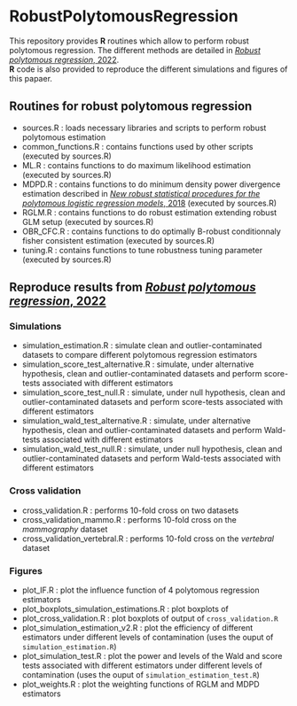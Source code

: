 
# RobustPolytomousRegression

This repository provides **R** routines which allow to perform robust polytomous regression. The different methods are detailed in [*Robust polytomous regression*, 2022](https://www.sciencedirect.com/science/article/pii/S016794732200144X). <br>
**R** code is also provided to reproduce the different simulations and figures of this papaer.

## Routines for robust polytomous regression

- sources.R :	loads necessary libraries and scripts to perform robust polytomous estimation
- common_functions.R : contains functions used by other scripts (executed by sources.R)
- ML.R : contains functions to do maximum likelihood estimation (executed by sources.R)
- MDPD.R : contains functions to do minimum density power divergence estimation described in [*New robust statistical procedures for the polytomous logistic regression models*, 2018](https://onlinelibrary.wiley.com/doi/abs/10.1111/biom.12890) (executed by sources.R)
- RGLM.R : contains functions to do robust estimation extending robust GLM setup (executed by sources.R)
- OBR_CFC.R : contains functions to do optimally B-robust conditionnaly fisher consistent estimation (executed by sources.R)
- tuning.R : contains functions to tune robustness tuning parameter (executed by sources.R)

## Reproduce results from [*Robust polytomous regression*, 2022](https://www.sciencedirect.com/science/article/pii/S016794732200144X)

### Simulations

- simulation_estimation.R : simulate clean and outlier-contaminated datasets to compare different polytomous regression estimators
- simulation_score_test_alternative.R : simulate, under alternative hypothesis, clean and outlier-contaminated datasets and perform score-tests associated with different estimators
- simulation_score_test_null.R : simulate, under null hypothesis, clean and outlier-contaminated datasets and perform score-tests associated with different estimators
- simulation_wald_test_alternative.R : simulate, under alternative hypothesis, clean and outlier-contaminated datasets and perform Wald-tests associated with different estimators
- simulation_wald_test_null.R : simulate,  under null hypothesis, clean and outlier-contaminated datasets and perform Wald-tests associated with different estimators

### Cross validation

- cross_validation.R : performs 10-fold cross on two datasets
- cross_validation_mammo.R : performs 10-fold cross on the *mammography* dataset
- cross_validation_vertebral.R : performs 10-fold cross on the *vertebral* dataset

### Figures

- plot_IF.R : plot the influence function of 4 polytomous regression estimators
- plot_boxplots_simulation_estimations.R : plot boxplots of 
- plot_cross_validation.R : plot boxplots of output of `cross_validation.R`
- plot_simulation_estimation_v2.R : plot the efficiency of different estimators under different levels of contamination (uses the ouput of `simulation_estimation.R`)
- plot_simulation_test.R : plot the power and levels of the Wald and score tests associated with different estimators under different levels of contamination (uses the ouput of `simulation_estimation_test.R`)
- plot_weights.R : plot the weighting functions of RGLM and MDPD estimators 
